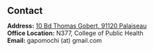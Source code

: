 <h1 id="contact"></h1>

<h2 style="margin: 30px 0px 10px;">Contact</h2>

<p><strong>Address:</strong> <a href="https://www.google.com/maps/place/RISE+at+Riverfront+Crossings/@41.6558157,-91.5345889,16z/data=!3m1!4b1!4m6!3m5!1s0x87e441ee258e1415:0xee5ceed1ed70710!8m2!3d41.6558117!4d-91.532014!16s%2Fg%2F11fz9z594d!5m1!1e1?entry=ttu&g_ep=EgoyMDI0MDkxOC4xIKXMDSoASAFQAw%3D%3D">10 Bd Thomas Gobert, 91120 Palaiseau</a>
<br />
<strong>Office Location:</strong> N377, College of Public Health
<br />
<strong>Email:</strong> <email>gapomochi (at) gmail.com</email>
<br />
<!-- <strong>Phone:</strong> </p> -->
<!-- <p style="text-align: left;"><iframe src="https://docs.google.com/forms/d/e/1FAIpQLSeFJTf6Nq_juYt4YNHpMSA5JOIDjsyAG3BjNEWdyAJfhfO11w/viewform?embedded=true&hl=en" width="640" scrolling="no" height="780" frameborder="0" marginheight="0" marginwidth="0">Loading…</iframe></p> -->
